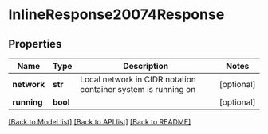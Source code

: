 # InlineResponse20074Response

## Properties
Name | Type | Description | Notes
------------ | ------------- | ------------- | -------------
**network** | **str** | Local network in CIDR notation container system is running on | [optional] 
**running** | **bool** |  | [optional] 

[[Back to Model list]](../README.md#documentation-for-models) [[Back to API list]](../README.md#documentation-for-api-endpoints) [[Back to README]](../README.md)



